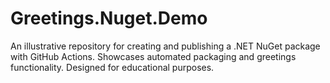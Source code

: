 # Greetings.Nuget.Demo
An illustrative repository for creating and publishing a .NET NuGet package with GitHub Actions. Showcases automated packaging and greetings functionality. Designed for educational purposes.
